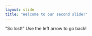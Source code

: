 ```yaml
---
layout: slide
title: "Welcome to our second slide!"
---
```

"So lost!"
Use the left arrow to go back!
